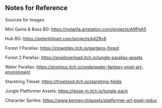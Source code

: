 ## Notes for Reference

Sources for Images

Mini Game & Boss BG: https://nolanfa.artstation.com/projects/A9PeA5

Hub BG: https://peterklijnart.com/projects/k4ZRv6

Forest 1 Parallax: https://clowddev.itch.io/gardens-forest

Forest 2 Parallax: https://pixeloverload.itch.io/jungle-parallax-assets

Water Parallax: https://ansimuz.itch.io/underwater-fantasy-pixel-art-environment

Starstring Tileset: https://trixelized.itch.io/starstring-fields

Jungle Platformer Assets: https://jesse-m.itch.io/jungle-pack

Character Sprites: https://www.kenney.nl/assets/platformer-art-pixel-redux